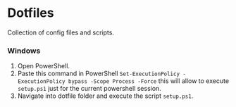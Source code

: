 # Dotfiles
Collection of config files and scripts.
### Windows
1. Open PowerShell.
2. Paste this command in PowerShell ```Set-ExecutionPolicy -ExecutionPolicy bypass -Scope Process -Force``` this will allow to execute ```setup.ps1``` just for the current powershell session.
3. Navigate into dotfile folder and execute the script ```setup.ps1```.
